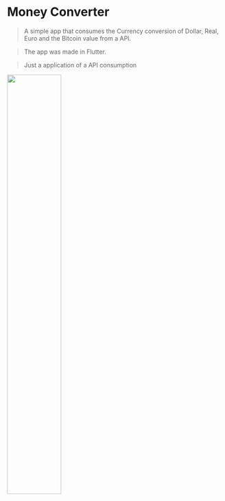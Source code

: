 # Money Converter

> A simple app that consumes the Currency conversion of Dollar, Real, Euro and the Bitcoin value from a API. 

> The app was made in Flutter.

> Just a application of a API consumption

<image src="images/Main_Screen.jpg" width=50% >
